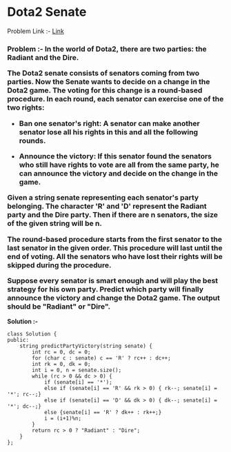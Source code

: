 # Dota2 Senate

Problem Link :- [Link]()

<h3>
Problem :- In the world of Dota2, there are two parties: the Radiant and the Dire.

The Dota2 senate consists of senators coming from two parties. Now the Senate wants to decide on a change in the Dota2 game. The voting for this change is a round-based procedure. In each round, each senator can exercise one of the two rights:

  * Ban one senator's right: A senator can make another senator lose all his rights in this and all the following rounds.
  
  * Announce the victory: If this senator found the senators who still have rights to vote are all from the same party, he can announce the victory and decide on the change in the game.
  
Given a string senate representing each senator's party belonging. The character 'R' and 'D' represent the Radiant party and the Dire party. Then if there are n senators, the size of the given string will be n.

The round-based procedure starts from the first senator to the last senator in the given order. This procedure will last until the end of voting. All the senators who have lost their rights will be skipped during the procedure.

Suppose every senator is smart enough and will play the best strategy for his own party. Predict which party will finally announce the victory and change the Dota2 game. The output should be "Radiant" or "Dire".
</h3>


**Solution :-**
```
class Solution {
public:
    string predictPartyVictory(string senate) {
        int rc = 0, dc = 0;
        for (char c : senate) c == 'R' ? rc++ : dc++;
        int rk = 0, dk = 0;
        int i = 0, n = senate.size();
        while (rc > 0 && dc > 0) {
            if (senate[i] == '*');
            else if (senate[i] == 'R' && rk > 0) { rk--; senate[i] = '*'; rc--;}
            else if (senate[i] == 'D' && dk > 0) { dk--; senate[i] = '*'; dc--;}
            else {senate[i] == 'R' ? dk++ : rk++;}
            i = (i+1)%n;
        }
        return rc > 0 ? "Radiant" : "Dire";
    }
};
```
